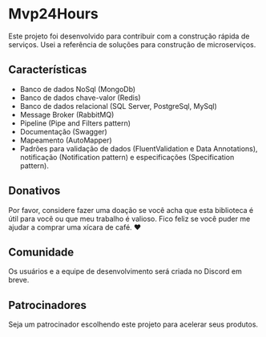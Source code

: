 # Mvp24Hours
Este projeto foi desenvolvido para contribuir com a construção rápida de serviços. Usei a referência de soluções para construção de microserviços.

## Características
* Banco de dados NoSql (MongoDb)
* Banco de dados chave-valor (Redis)
* Banco de dados relacional (SQL Server, PostgreSql, MySql)
* Message Broker (RabbitMQ)
* Pipeline (Pipe and Filters pattern)
* Documentação (Swagger)
* Mapeamento (AutoMapper)
* Padrões para validação de dados (FluentValidation e Data Annotations), notificação (Notification pattern) e especificações (Specification pattern).

## Donativos
Por favor, considere fazer uma doação se você acha que esta biblioteca é útil para você ou que meu trabalho é valioso. Fico feliz se você puder me ajudar a comprar uma xícara de café. :heart:

## Comunidade
Os usuários e a equipe de desenvolvimento será criada no Discord em breve.

## Patrocinadores
Seja um patrocinador escolhendo este projeto para acelerar seus produtos.